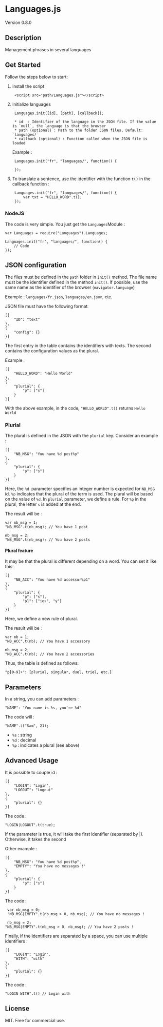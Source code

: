 # Languages.js

Version 0.8.0

## Description

Management phrases in several languages

## Get Started

Follow the steps below to start:

1. Install the script

        <script src="path/Languages.js"></script>

2. Initialize languages

        Languages.init([id], [path], [callback]);

        * id  : Identifier of the language in the JSON file. If the value is `null`, the language is that the browser
        * path (optional) : Path to the folder JSON files. Default: `languages/`
        * callback (optional) : Function called when the JSON file is loaded

    Example :

        Languages.init("fr", "languages/", function() {

        });

3. To translate a sentence, use the identifier with the function `t()` in the callback function :

        Languages.init("fr", "languages/", function() {
            var txt = "HELLO_WORD".t();
        });

### NodeJS

The code is very simple. You just get the `Languages` ​​Module :

    var Languages = require("Languages").Languages;
    
    Languages.init("fr", "languages/", function() {
    	// Code
    });

## JSON configuration

The files must be defined in the `path` folder in `init()` method. The file name must be the identifier defined in the method `init()`. If possible, use the same name as the identifier of the browser (`navigator.language`)

Example : `languages/fr.json`, `languages/en.json`, etc.

JSON file must have the following format:

    [{
        "ID": "text"
    },
    {
        "config": {}
    }]

The first entry in the table contains the identifiers with texts. The second contains the configuration values ​​as the plural.

Example :

    [{
        "HELLO_WORD": "Hello World"
    },
    {
        "plurial": {
    		"p": ["s"]
    	}
    }]

With the above example, in the code, `"HELLO_WORLD".t()` returns `Hello World`

### Plurial

The plural is defined in the JSON with the `plurial` key. Consider an example :

    [{
        "NB_MSG": "You have %d post%p"
    },
    {
        "plurial": {
    		"p": ["s"]
    	}
    }]

Here, the `%d `parameter specifies an integer number is expected for `NB_MSG` id. `%p` indicates that the plural of the term is used. The plural will be based on the value of `%d`. In `plurial` parameter, we define a rule. For `%p` in the plural, the letter `s` is added at the end.

The result will be :

    var nb_msg = 1;
    "NB_MSG".t(nb_msg); // You have 1 post

    nb_msg = 2;
    "NB_MSG".t(nb_msg); // You have 2 posts

#### Plural feature

It may be that the plural is different depending on a word. You can set it like this:

    [{
        "NB_ACC": "You have %d accessor%p1"
    },
    {
        "plurial": {
    		"p": ["s"],
            "p1": ["ies", "y"]
    	}
    }]

Here, we define a new rule of plural.

The result will be :

    var nb = 1;
    "NB_ACC".t(nb); // You have 1 accessory

    nb_msg = 2;
    "NB_ACC".t(nb); // You have 2 accessories

Thus, the table is defined as follows:

    "p[0-9]+": [plurial, singular, duel, triel, etc.]

## Parameters

In a string, you can add parameters :

    "NAME": "You name is %s, you're %d"

The code will :

    "NAME".t("Sam", 21);

* `%s` : string
* `%d` : decimal
* `%p` : indicates a plural (see above)

## Advanced Usage

It is possible to couple id :

    [{
        "LOGIN": "Login",
        "LOGOUT": "Logout"
    },
    {
        "plurial": {}
    }]

The code :

    "LOGIN|LOGOUT".t(true);

If the parameter is true, it will take the first identifier (separated by |). Otherwise, it takes the second

Other example :

    [{
    	"NB_MSG": "You have %d post%p",
    	"EMPTY": "You have no messages !"
    },
    {
        "plurial": {
    		"p": ["s"]
    	}
    }]

The code : 

     var nb_msg = 0;
     "NB_MSG|EMPTY".t(nb_msg > 0, nb_msg); // You have no messages !

     nb_msg = 2;
    "NB_MSG|EMPTY".t(nb_msg > 0, nb_msg); // You have 2 posts !

Finally, if the identifiers are separated by a space, you can use multiple identifiers :

    [{
        "LOGIN": "Login",
        "WITH": "with"
    },
    {
        "plurial": {}
    }]

The code :

    "LOGIN WITH".t() // Login with
    
## License

MIT. Free for commercial use.
